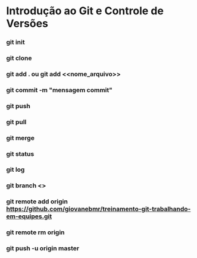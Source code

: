 # Introdução ao Git e Controle de Versões

 ### git init
 ### git clone
 ### git add . ou git add <<nome_arquivo>>
 ### git commit -m "mensagem commit"
 ### git push
 ### git pull
 ### git merge
 ### git status
 ### git log
 ### git branch <<nome da branch>>
 ### git remote add origin https://github.com/giovanebmr/treinamento-git-trabalhando-em-equipes.git
 ### git remote rm origin
 ### git push -u origin master

